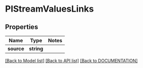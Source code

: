 # PIStreamValuesLinks

## Properties
Name | Type | Notes
------------ | ------------- | -------------
**source** | **string**

[[Back to Model list]](../../DOCUMENTATION.md#documentation-for-models) [[Back to API list]](../../DOCUMENTATION.md#documentation-for-api-endpoints) [[Back to DOCUMENTATION]](../../DOCUMENTATION.md)
